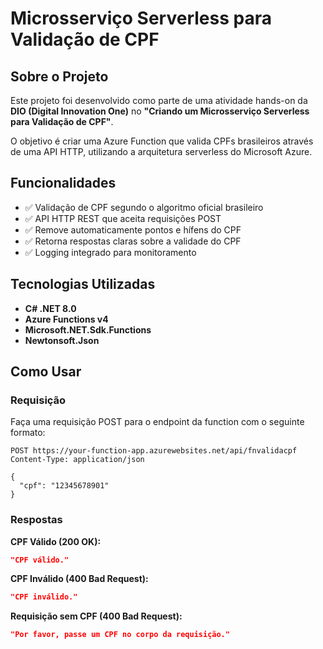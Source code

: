 # Microsserviço Serverless para Validação de CPF

## Sobre o Projeto

Este projeto foi desenvolvido como parte de uma atividade hands-on da **DIO (Digital Innovation One)** no **"Criando um Microsserviço Serverless para Validação de CPF"**.

O objetivo é criar uma Azure Function que valida CPFs brasileiros através de uma API HTTP, utilizando a arquitetura serverless do Microsoft Azure.

## Funcionalidades

- ✅ Validação de CPF segundo o algoritmo oficial brasileiro
- ✅ API HTTP REST que aceita requisições POST
- ✅ Remove automaticamente pontos e hífens do CPF
- ✅ Retorna respostas claras sobre a validade do CPF
- ✅ Logging integrado para monitoramento

## Tecnologias Utilizadas

- **C# .NET 8.0**
- **Azure Functions v4**
- **Microsoft.NET.Sdk.Functions**
- **Newtonsoft.Json**

## Como Usar

### Requisição

Faça uma requisição POST para o endpoint da function com o seguinte formato:

```http
POST https://your-function-app.azurewebsites.net/api/fnvalidacpf
Content-Type: application/json

{
  "cpf": "12345678901"
}
```

### Respostas

**CPF Válido (200 OK):**
```json
"CPF válido."
```

**CPF Inválido (400 Bad Request):**
```json
"CPF inválido."
```

**Requisição sem CPF (400 Bad Request):**
```json
"Por favor, passe um CPF no corpo da requisição."
```